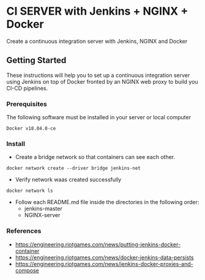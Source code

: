 # CI SERVER with Jenkins + NGINX + Docker
Create a continuous integration server with Jenkins, NGINX and Docker

## Getting Started
These instructions will help you to set up a continuous integration server using Jenkins on top of Docker fronted by an NGINX web proxy to build you CI-CD pipelines.

### Prerequisites
The following software must be installed in your server or local computer

```
Docker v18.04.0-ce
```

### Install

 * Create a bridge network so that containers can see each other.
```
docker network create --driver bridge jenkins-net
```

 * Verify network waas created successfully
```
docker network ls
``` 
 
 * Follow each README.md file inside the directories in the following order:
   - jenkins-master
   - NGINX-server

### References
   - https://engineering.riotgames.com/news/putting-jenkins-docker-container
   - https://engineering.riotgames.com/news/docker-jenkins-data-persists
   - https://engineering.riotgames.com/news/jenkins-docker-proxies-and-compose
